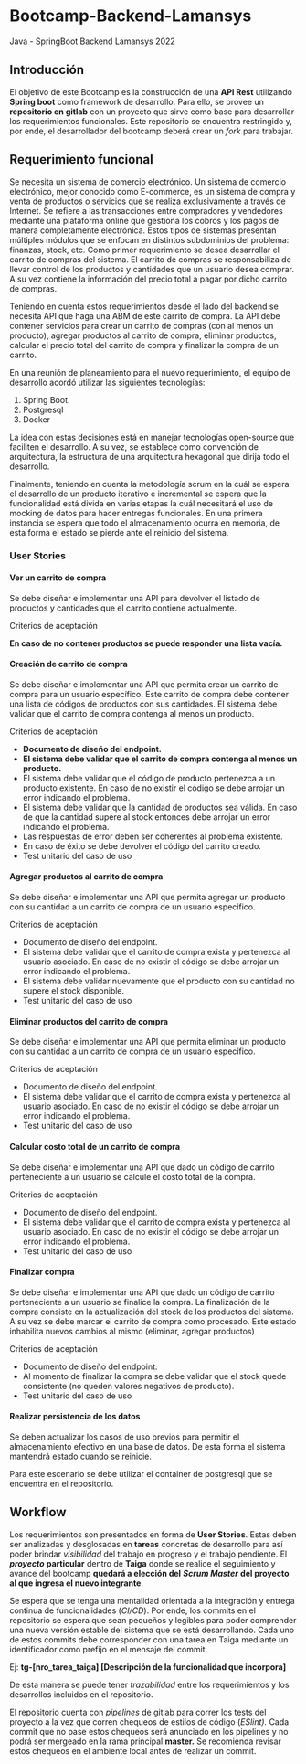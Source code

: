 # Bootcamp-Backend-Lamansys
Java - SpringBoot Backend Lamansys 2022

Introducción
------------

El objetivo de este Bootcamp es la construcción de una **API Rest** utilizando **Spring boot** como framework de desarrollo. Para ello, se provee un **repositorio en gitlab** con un proyecto que sirve como base para desarrollar los requerimientos funcionales. Este repositorio se encuentra restringido y, por ende, el desarrollador del bootcamp deberá crear un _fork_ para trabajar.


Requerimiento funcional
-----------------------

Se necesita un sistema de comercio electrónico. Un sistema de comercio electrónico, mejor conocido como E-commerce, es un sistema de compra y venta de productos o servicios que se realiza exclusivamente a través de Internet. Se refiere a las transacciones entre compradores y vendedores mediante una plataforma online que gestiona los cobros y los pagos de manera completamente electrónica. Estos tipos de sistemas presentan múltiples módulos que se enfocan en distintos subdominios del problema: finanzas, stock, etc. 
Como primer requerimiento se desea desarrollar el carrito de compras del sistema. El carrito de compras se responsabiliza de llevar control de los productos y cantidades que un usuario desea comprar. A su vez contiene la información del precio total a pagar por dicho carrito de compras. 

Teniendo en cuenta estos requerimientos desde el lado del backend se necesita API que haga una ABM de este carrito de compra. La API debe contener servicios para crear un carrito de compras (con al menos un producto), agregar productos al carrito de compra, eliminar productos, calcular el precio total del carrito de compra y finalizar la compra de un carrito.

En una reunión de planeamiento para el nuevo requerimiento, el equipo de desarrollo acordó utilizar las siguientes tecnologías:

1. Spring Boot.
2. Postgresql
3. Docker

La idea con estas decisiones está en manejar tecnologías open-source que faciliten el desarrollo. A su vez, se establece como convención de arquitectura, la estructura de una arquitectura hexagonal que dirija todo el desarrollo.

Finalmente, teniendo en cuenta la metodología scrum en la cuál se espera el desarrollo de un producto iterativo e incremental se espera que la funcionalidad está divida en varias etapas la cuál necesitará el uso de mocking de datos para hacer entregas funcionales. En una primera instancia se espera que todo el almacenamiento ocurra en memoria, de esta forma el estado se pierde ante el reinicio del sistema. 

### **User Stories**

#### **Ver un carrito de compra**

Se debe diseñar e implementar una API para devolver el listado de productos y cantidades que el carrito contiene actualmente. 

Criterios de aceptación

**En caso de no contener productos se puede responder una lista vacía.**

#### **Creación de carrito de compra**

Se debe diseñar e implementar una API que permita crear un carrito de compra para un usuario específico. Este carrito de compra debe contener una lista de códigos de productos con sus cantidades. El sistema debe validar que el carrito de compra contenga al menos un producto. 

Criterios de aceptación

* **Documento de diseño del endpoint.**
* **El sistema debe validar que el carrito de compra contenga al menos un producto.**
* El sistema debe validar que el código de producto pertenezca a un producto existente. En caso de no existir el código se debe arrojar un error indicando el problema.
* El sistema debe validar que la cantidad de productos sea válida. En caso de que la cantidad supere al stock entonces debe arrojar un error indicando el problema.
* Las respuestas de error deben ser coherentes al problema existente.
* En caso de éxito se debe devolver el código del carrito creado.
* Test unitario del caso de uso

#### **Agregar productos al carrito de compra**

Se debe diseñar e implementar una API que permita agregar un producto con su cantidad a un carrito de compra de un usuario específico. 

Criterios de aceptación

* Documento de diseño del endpoint.
* El sistema debe validar que el carrito de compra exista y pertenezca al usuario asociado. En caso de no existir el código se debe arrojar un error indicando el problema.
* El sistema debe validar nuevamente que el producto con su cantidad no supere el stock disponible.
* Test unitario del caso de uso

#### **Eliminar productos del carrito de compra**

Se debe diseñar e implementar una API que permita eliminar un producto con su cantidad a un carrito de compra de un usuario específico. 

Criterios de aceptación

* Documento de diseño del endpoint.
* El sistema debe validar que el carrito de compra exista y pertenezca al usuario asociado. En caso de no existir el código se debe arrojar un error indicando el problema.
* Test unitario del caso de uso

#### **Calcular costo total de un carrito de compra**

Se debe diseñar e implementar una API que dado un código de carrito perteneciente a un usuario se calcule el costo total de la compra.

Criterios de aceptación

* Documento de diseño del endpoint.
* El sistema debe validar que el carrito de compra exista y pertenezca al usuario asociado. En caso de no existir el código se debe arrojar un error indicando el problema.
* Test unitario del caso de uso

#### **Finalizar compra**

Se debe diseñar e implementar una API que dado un código de carrito perteneciente a un usuario se finalice la compra. La finalización de la compra consiste en la actualización del stock de los productos del sistema. A su vez se debe marcar el carrito de compra como procesado. Este estado inhabilita nuevos cambios al mismo (eliminar, agregar productos)

Criterios de aceptación

* Documento de diseño del endpoint.
* Al momento de finalizar la compra se debe validar que el stock quede consistente (no queden valores negativos de producto).
* Test unitario del caso de uso

#### **Realizar persistencia de los datos**

Se deben actualizar los casos de uso previos para permitir el almacenamiento efectivo en una base de datos. De esta forma el sistema mantendrá estado cuando se reinicie. 

Para este escenario se debe utilizar el container de postgresql que se encuentra en el repositorio. 

Workflow
--------

Los requerimientos son presentados en forma de **User Stories**. Estas deben ser analizadas y desglosadas en **tareas** concretas de desarrollo para así poder brindar _visibilidad_ del trabajo en progreso y el trabajo pendiente. El _**proyecto**_ **particular** dentro de **Taiga** donde se realice el seguimiento y avance del bootcamp **quedará a elección del** _**Scrum Master**_ **del proyecto al que ingresa el nuevo integrante**.

Se espera que se tenga una mentalidad orientada a la integración y entrega continua de funcionalidades (_CI/CD_). Por ende, los commits en el repositorio se espera que sean pequeños y legibles para poder comprender una nueva versión estable del sistema que se está desarrollando. Cada uno de estos commits debe corresponder con una tarea en Taiga mediante un identificador como prefijo en el mensaje del commit.

Ej: **tg-\[nro\_tarea\_taiga\] \[Descripción de la funcionalidad que incorpora\]**

De esta manera se puede tener _trazabilidad_ entre los requerimientos y los desarrollos incluidos en el repositorio.

El repositorio cuenta con _pipelines_ de gitlab para correr los tests del proyecto a la vez que corren chequeos de estilos de código (_ESlint)._ Cada commit que no pase estos chequeos será anunciado en los pipelines y no podrá ser mergeado en la rama principal **master.** Se recomienda revisar estos chequeos en el ambiente local antes de realizar un commit.
